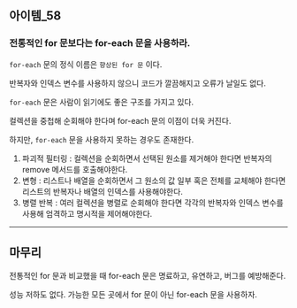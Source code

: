 ## 아이템_58

### 전통적인 for 문보다는 for-each 문을 사용하라.

`for-each` 문의 정식 이름은 `향상된 for 문` 이다.

반복자와 인덱스 변수를 사용하지 않으니 코드가 깔끔해지고 오류가 날일도 없다.

`for-each` 문은 사람이 읽기에도 좋은 구조를 가지고 있다.

컬렉션을 중첩해 순회해야 한다며 for-each 문의 이점이 더욱 커진다.




하지만, `for-each` 문을 사용하지 못하는 경우도 존재한다.

1. 파괴적 필터링 : 컬렉션을 순회하면서 선택된 원소를 제거해야 한다면 반복자의 remove 메서드를 호출해야한다.
2. 변형 : 리스트나 배열을 순회하면서 그 원소의 값 일부 혹은 전체를 교체해야 한다면 리스트의 반복자나 배열의 인덱스를 사용해야한다.
3. 병렬 반복 : 여러 컬렉션을 병렬로 순회해야 한다면 각각의 반복자와 인덱스 변수를 사용해 엄격하고 명시적을 제어해야한다.


---

## 마무리

전통적인 for 문과 비교했을 때 for-each 문은 명료하고, 유연하고, 버그를 예방해준다.

성능 저하도 없다. 가능한 모든 곳에서 for 문이 아닌 for-each 문을 사용하자.